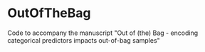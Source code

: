# OutOfTheBag
Code to accompany the manuscript "Out of (the) Bag - encoding categorical predictors impacts out-of-bag samples"
